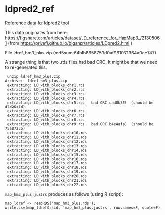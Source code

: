 # ldpred2_ref
Reference data for ldpred2 tool

This data originates from here:
https://figshare.com/articles/dataset/LD_reference_for_HapMap3_/21305061
(from https://privefl.github.io/bigsnpr/articles/LDpred2.html )

File ldref_hm3_plus.zip (md5sum:64b1b8658753d0af961032964a0cc747)

A strange thing is that two .rds files had bad CRC. It might be that we need to re-generated this.

```
 unzip ldref_hm3_plus.zip 
Archive:  ldref_hm3_plus.zip
 extracting: LD_with_blocks_chr1.rds  
 extracting: LD_with_blocks_chr2.rds  
 extracting: LD_with_blocks_chr3.rds  
 extracting: LD_with_blocks_chr4.rds  
 extracting: LD_with_blocks_chr5.rds   bad CRC cad8b355  (should be d7d25c5d)
 extracting: LD_with_blocks_chr6.rds  
 extracting: LD_with_blocks_chr7.rds  
 extracting: LD_with_blocks_chr8.rds  
 extracting: LD_with_blocks_chr9.rds   bad CRC b4e4afa8  (should be 75a8723b)
 extracting: LD_with_blocks_chr10.rds  
 extracting: LD_with_blocks_chr11.rds  
 extracting: LD_with_blocks_chr12.rds  
 extracting: LD_with_blocks_chr13.rds  
 extracting: LD_with_blocks_chr14.rds  
 extracting: LD_with_blocks_chr15.rds  
 extracting: LD_with_blocks_chr16.rds  
 extracting: LD_with_blocks_chr17.rds  
 extracting: LD_with_blocks_chr18.rds  
 extracting: LD_with_blocks_chr19.rds  
 extracting: LD_with_blocks_chr20.rds  
 extracting: LD_with_blocks_chr21.rds  
 extracting: LD_with_blocks_chr22.rds 
```

``map_hm3_plus.justrs`` produces as follows (using R script):

```
map_ldref <- readRDS('map_hm3_plus.rds');
write.csv(map_ldref$rsid, 'map_hm3_plus.justrs', row.names=F, quote=F)
```

